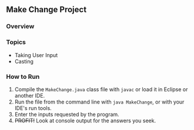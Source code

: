 ## Make Change Project

### Overview

<summarize project here>

### Topics
* Taking User Input
* Casting

### How to Run

1. Compile the `MakeChange.java` class file with `javac` or load it in Eclipse or another IDE.
2. Run the file from the command line with `java MakeChange`, or with your IDE's run tools.
3. Enter the inputs requested by the program.
4. ~~PROFIT!~~ Look at console output for the answers you seek. 
